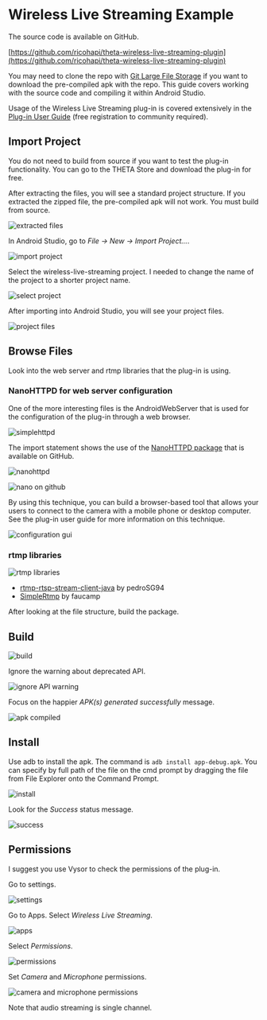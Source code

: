 # Wireless Live Streaming Example

The source code is available on GitHub. 

[https://github.com/ricohapi/theta-wireless-live-streaming-plugin](https://github.com/ricohapi/theta-wireless-live-streaming-plugin)

You may need
to clone the repo with [Git Large File Storage](https://git-lfs.github.com/) 
if you want to download the pre-compiled apk with the repo. This guide
covers working with the source code and compiling it within Android Studio.

Usage of the Wireless Live Streaming plug-in is covered extensively in the 
[Plug-in User Guide](https://community.theta360.guide/t/plug-in-user-guide/3183) 
(free registration to community required).

## Import Project

You do not need to build from source if you want to test the plug-in functionality.
You can go to the THETA Store and download the plug-in for free.

After extracting the files, you will see a standard project structure. If you extracted
the zipped file, the pre-compiled apk will not work. You must build from source.

![extracted files](/example/img/wireless/extracted.png)

In Android Studio, go to *File -> New -> Import Project...*.

![import project](/example/img/wireless/import.png)

Select the wireless-live-streaming project. I needed to change
the name of the project to a shorter project name.

![select project](/example/img/wireless/select-project.png)

After importing into Android Studio, you will see your project files.

![project files](/example/img/wireless/project-files.png)

## Browse Files

Look into the web server and rtmp libraries that the plug-in
is using.

### NanoHTTPD for web server configuration

One of the more interesting files is the AndroidWebServer that is used for the configuration
of the plug-in through a web browser.

![simplehttpd](/example/img/wireless/simplehttpd.png)

The import statement shows the use of the [NanoHTTPD package](https://github.com/NanoHttpd/nanohttpd) 
that is available on GitHub.

![nanohttpd](/example/img/wireless/nanohttpd.png)

![nano on github](/example/img/wireless/nano-github.png)

By using this technique, you can build a browser-based tool that allows
your users to connect to the camera with a mobile phone or desktop computer.
See the plug-in user guide for more information on this technique.

![configuration gui](/example/img/wireless/web-gui.png)

### rtmp libraries

![rtmp libraries](/example/img/wireless/libraries.png)

- [rtmp-rtsp-stream-client-java](https://github.com/pedroSG94/rtmp-rtsp-stream-client-java) by pedroSG94
- [SimpleRtmp](https://github.com/faucamp/SimpleRtmp) by faucamp

After looking at the file structure, build the package.

## Build

![build](/example/img/wireless/build.png)

Ignore the warning about deprecated API.

![ignore API warning](/example/img/wireless/ignore-deprecated.png)

Focus on the happier *APK(s) generated successfully* message.

![apk compiled](/example/img/wireless/apk-compiled.png)

## Install

Use adb to install the apk.  The command is `adb install app-debug.apk`. 
You can specify by full path of the file on the cmd prompt by dragging the
file from File Explorer onto the Command Prompt.

![install](/example/img/wireless/install.png)

Look for the *Success* status message.

![success](/example/img/wireless/success.png)

## Permissions

I suggest you use Vysor to check the permissions of the plug-in.

Go to settings.

![settings](/example/img/wireless/settings.png)

Go to Apps. Select *Wireless Live Streaming*.

![apps](/example/img/wireless/app.png)

Select *Permissions*.

![permissions](/example/img/wireless/permissions.png)

Set *Camera* and *Microphone* permissions.

![camera and microphone permissions](/example/img/wireless/set-permissions.png)

Note that audio streaming is single channel.
